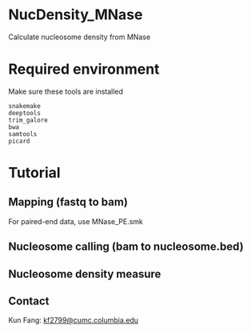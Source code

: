 # NucDensity_MNase
Calculate nucleosome density from MNase

# Required environment
Make sure these tools are installed
```
snakemake
deeptools
trim_galore
bwa
samtools
picard
```

# Tutorial
## Mapping (fastq to bam)
For paired-end data, use MNase_PE.smk


## Nucleosome calling (bam to nucleosome.bed)

## Nucleosome density measure


## Contact
Kun Fang: kf2799@cumc.columbia.edu
